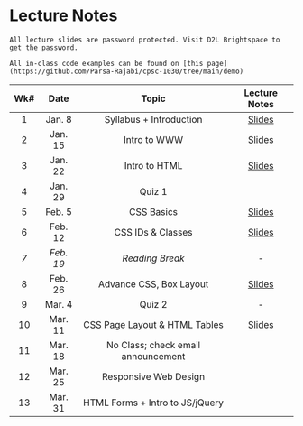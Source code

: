 # Lecture Notes

```{warning}
All lecture slides are password protected. Visit D2L Brightspace to get the password.
```

```{tip}
All in-class code examples can be found on [this page](https://github.com/Parsa-Rajabi/cpsc-1030/tree/main/demo)
```

| **Wk#** | **Date** | **Topic** | **Lecture Notes** |
|:---:|:---:|:---:|:---:|
| 1 | Jan. 8 | Syllabus + Introduction | [Slides](https://jstrieb.github.io/link-lock/#eyJ2IjoiMC4wLjEiLCJlIjoiQUgwRnNnQ1JJYXArbGtTbWxKT0d0N3RoNEdGaytZT0NrSXB3YkFMYlNZd0g5TXdoTjZhVC8zV1FNMGdEb0pHUHkydk1jRDZqLzF0WnhLVkk0SkRqcnVXdHMrRm45SXovMXhVa1Q4UTV4c1c5YTFaakVwZ3RQc2dpUS9BQkhpOFJDVHROS2FJODFYYTF3T2U3dXpDSDczMFR5ZjQ9IiwicyI6InlQOHRNekw4WnhXZzVjdDVaTFlVZUE9PSIsImkiOiJSVzFNTk45ZWF5ZTg2U0Q2In0=) |
| 2 | Jan. 15 | Intro to WWW | [Slides](https://jstrieb.github.io/link-lock/#eyJ2IjoiMC4wLjEiLCJlIjoiZUhrZDlNNXNiWTdJc2VJOU1qK3J2azNvN2FvYzU4eGpZeXNPZGQ1UlZoZ2JoU2w5SFJBZ2ZDTlkxblRxNXlkcHdEUzk2VExtaTJjN0k1c2ZYUXNYTHRwSDFxbHIzNWFZSXZSeWxKS25jVW15QUJmZXhyWFQrL2NXSzRkRW1aREo5WTFsS0RsRUJncktLbUxvUUhRVlJudTZ3UVk9IiwicyI6IkNtOW0rMUVlUllyMkVaQ2MyanRmbVE9PSIsImkiOiJieCtHMnB6Y0U4dml5dTBDIn0=) |
| 3 | Jan. 22 | Intro to HTML | [Slides](https://jstrieb.github.io/link-lock/#eyJ2IjoiMC4wLjEiLCJlIjoiRlZWc2hsOFVhUXNxNUpyUVFicWNCd3JzTGNQa1ZSbDRVdUlWNE9hMkRkRHg5UWtaTkhubHBWUGgyTDAwUldxUVZNR200bUtsRTgyZDNUQndmMC9nMUxoVVFoUHJDRG9jV1lOMWdHRDI3Smx0YlBuT0o0TGlzNXA4MzZSZWJ3elVLaGFTNlhNb3NrM09MRmRYSlo4SDRVZFVnbUk9IiwicyI6Ijh1MUczeGNqbDU1T3FTN2pyU0NjZ3c9PSIsImkiOiJBcU1JT2tWZXY4TFFLRDYxIn0=) |
| 4 | Jan. 29 | Quiz 1 |  |
| 5 | Feb. 5 | CSS Basics | [Slides](https://jstrieb.github.io/link-lock/#eyJ2IjoiMC4wLjEiLCJlIjoiOU5KYWJVUERBN0w3ODNjRTVHOHA4dC93aFVtK2xOaVl0c0xWcDRoTDFEMmVsNDdjVzE3N00rcUNTNlhwN09HdktrR1MxdzdORVRibkllZlJlQXhsM0tZWTh2SWcvY2h2UC90VTFzRTcyQ0E4dTlQcGtKSkwzc2xqR1RIY3RsN2xGS0RKRmg0WkhWWFVoRXZWdE12ZGkybXk5a2c9IiwicyI6IjJMZytCWXZXTGQzbFcvTmJlWDlHYkE9PSIsImkiOiJTWGVCNXZLSkZLRTY3d1pOIn0=)  |
| 6 | Feb. 12 | CSS IDs & Classes | [Slides](https://jstrieb.github.io/link-lock/#eyJ2IjoiMC4wLjEiLCJlIjoiMmo5aldMdytoa3ZsTXUyT2RUMktFMCtDYklyWWx6c2JDQk1VV2ZtUitmbTBjMXlXdXp4RzRKT0NLQzlyaU45TEVhK2pzL1ZiQ28xc2pGUkVOL3dQNzloVnAyVHkvTnNGSzFtYUtTaUY3Y0F4YjdEaG5OSTNVL3lQTTNYdk9oWGFjZ3h2YjZaakF0cFhSMzkwVHNYQjBScURoSlU9IiwicyI6InpsMFF4ZW1CMXI1Z2ZaaURMNVlrQ3c9PSIsImkiOiJ1V05pcUdJVDlUczUrN1lLIn0=) |
| _7_ | _Feb. 19_ | _Reading Break_ | _-_ |
| 8 | Feb. 26 | Advance CSS, Box Layout | [Slides](https://jstrieb.github.io/link-lock/#eyJ2IjoiMC4wLjEiLCJlIjoiVHZhS0R6dEpSVWU1cEpiMC85c05Qb0swMStmcjQzZ3UrOVNxckNLSjhIOTYzaEZnTEVuZ01iTENGL3ovZlJKQm5GZzUwVjl2UFAyM3VIVVFidUxVa1JGbEw0M3dOOWZuWnIvK2pNNk9DdlpNd1FpaDRjK3hHcHB2cUZqd2psaVU5WURMUDZDdVF6TEJjMUU3NlBRR0doV21NUlU9IiwicyI6Ik90Z1BSWC9lQ0YyV2xtRWlPOVp1TlE9PSIsImkiOiJ6a1RZdjFTaFpyTlphdFVEIn0=) |
| 9 | Mar. 4 | Quiz 2 | - |
| 10 | Mar. 11 | CSS Page Layout & HTML Tables | [Slides](https://strieb.github.io/link-lock/#eyJ2IjoiMC4wLjEiLCJlIjoiN1dORzlOY01rMmpWa2RueHlsN0QvVTc3eHhCM2JRRUhqa2MvRTQxTmlmbDNjSUJEVGU1di9RdTFNVytPWGk1LytVTG03NFVOUGdJNHk5Sjd6OVFnQzNIYTZyUDhKOTNRVExmbDJwNGs0Y3ZKaWg3N3hYelFPRERrYWUvV1lCdlJXQUIvMTVFNnRCVG1xNGRRTmQzRnpVUFJiNjQ9IiwicyI6Im80MkRyNk10aElWc3N4SkZXd1hFY2c9PSIsImkiOiJoN0liVXh3Q0dHOWxnUUdkIn0=)  |
| 11 | Mar. 18 | No Class; check email announcement |  |
| 12 | Mar. 25 | Responsive Web Design |  |
| 13 | Mar. 31 | HTML Forms + Intro to JS/jQuery |  |
